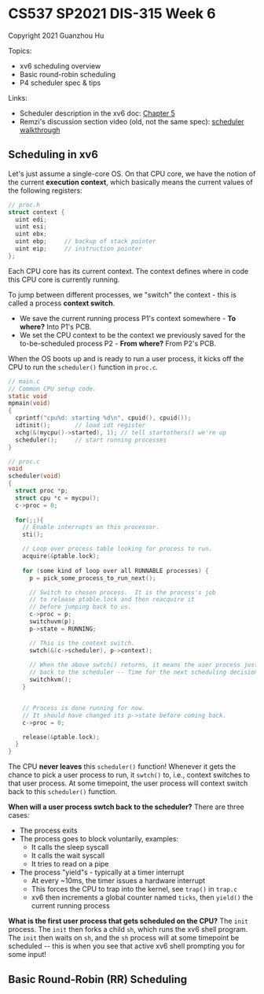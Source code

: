 # CS537 SP2021 DIS-315 Week 6

Copyright 2021 Guanzhou Hu

Topics:

- xv6 scheduling overview
- Basic round-robin scheduling
- P4 scheduler spec & tips

Links:

- Scheduler description in the xv6 doc: [Chapter 5](https://pdos.csail.mit.edu/6.828/2018/xv6/book-rev11.pdf)
- Remzi's discussion section video (old, not the same spec): [scheduler walkthrough](https://www.youtube.com/watch?v=eYfeOT1QYmg)

## Scheduling in xv6

Let's just assume a single-core OS. On that CPU core, we have the notion of the current **execution context**, which basically means the current values of the following registers:

```C
// proc.h
struct context {
  uint edi;
  uint esi;
  uint ebx;
  uint ebp;     // backup of stack pointer
  uint eip;     // instruction pointer
};
```

Each CPU core has its current context. The context defines where in code this CPU core is currently running.

To jump between different processes, we "switch" the context - this is called a process **context switch**.
- We save the current running process P1's context somewhere - **To where?**  Into P1's PCB.
- We set the CPU context to be the context we previously saved for the to-be-scheduled process P2 - **From where?**  From P2's PCB.

When the OS boots up and is ready to run a user process, it kicks off the CPU to run the `scheduler()` function in `proc.c`.

```C
// main.c
// Common CPU setup code.
static void
mpmain(void)
{
  cprintf("cpu%d: starting %d\n", cpuid(), cpuid());
  idtinit();       // load idt register
  xchg(&(mycpu()->started), 1); // tell startothers() we're up
  scheduler();     // start running processes
}

// proc.c
void
scheduler(void)
{
  struct proc *p;
  struct cpu *c = mycpu();
  c->proc = 0;
  
  for(;;){
    // Enable interrupts on this processor.
    sti();

    // Loop over process table looking for process to run.
    acquire(&ptable.lock);
    
    for (some kind of loop over all RUNNABLE processes) {
      p = pick_some_process_to_run_next();

      // Switch to chosen process.  It is the process's job
      // to release ptable.lock and then reacquire it
      // before jumping back to us.
      c->proc = p;
      switchuvm(p);
      p->state = RUNNING;

      // This is the context switch.
      swtch(&(c->scheduler), p->context);
      
      // When the above swtch() returns, it means the user process just swtch()'ed
      // back to the scheduler -- Time for the next scheduling decision!
      switchkvm();
    }


    // Process is done running for now.
    // It should have changed its p->state before coming back.
    c->proc = 0;

    release(&ptable.lock);
  }
}
```

The CPU **never leaves** this `scheduler()` function! Whenever it gets the chance to pick a user process to run, it `swtch()` to, i.e., context switches to that user process. At some timepoint, the user process will context switch back to this `scheduler()` function.

**When will a user process swtch back to the scheduler?**  There are three cases:
- The process exits
- The process goes to block voluntarily, examples:
  - It calls the sleep syscall
  - It calls the wait syscall
  - It tries to read on a pipe
- The process "yield"s - typically at a timer interrupt
  - At every ~10ms, the timer issues a hardware interrupt
  - This forces the CPU to trap into the kernel, see `trap()` in `trap.c`
  - xv6 then increments a global counter named `ticks`, then `yield()` the current running process

**What is the first user process that gets scheduled on the CPU?**  The `init` process. The `init` then forks a child `sh`, which runs the xv6 shell program. The `init` then waits on `sh`, and the `sh` process will at some timepoint be scheduled -- this is when you see that active xv6 shell prompting you for some input!

## Basic Round-Robin (RR) Scheduling


